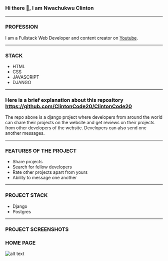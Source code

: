 ### Hi there 👋, I am Nwachukwu Clinton
__________________________________________

### **PROFESSION**
I am a Fullstack Web Developer and content creator on [Youtube](https://www.youtube.com/c/CodeWithClinton/videos).
___________________________________________

### **STACK**
- HTML
- CSS
- JAVASCRIPT
- DJANGO
_____________________________________________

### Here is a brief explanation about this repository <https://github.com/ClintonCode20/ClintonCode20>
The repo above is a django project where developers from around the world can share their projects on the website
and get reviews on their projects from other developers of the website. Developers can also send one another messages.
_________________________________________________________________

### FEATURES OF THE PROJECT
- Share projects
- Search for fellow developers
- Rate other projects apart from yours
- Ability to message one another
________________________________________________

### PROJECT STACK
- Django
- Postgres
_____________________________________________

### PROJECT SCREENSHOTS

### HOME PAGE

![alt text](https://github.com/ClintonCode20/ClintonCode20/blob/main/screenshots/userprofile.png?raw=true)














<!--
**ClintonCode20/ClintonCode20** is a ✨ _special_ ✨ repository because its `README.md` (this file) appears on your GitHub profile.

Here are some ideas to get you started:

- 🔭 I’m currently working on ...
- 🌱 I’m currently learning ...
- 👯 I’m looking to collaborate on ...
- 🤔 I’m looking for help with ...
- 💬 Ask me about ...
- 📫 How to reach me: ...
- 😄 Pronouns: ...
- ⚡ Fun fact: ...
-->
